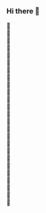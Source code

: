 ### Hi there 👋

<!--
**yan-wl/yan-wl** is a ✨ _special_ ✨ repository because its `README.md` (this file) appears on your GitHub profile.

Here are some ideas to get you started:

- 🔭 I’m currently working on ...
- 🌱 I’m currently learning ...
- 👯 I’m looking to collaborate on ...
- 🤔 I’m looking for help with ...
- 💬 Ask me about ...
- 📫 How to reach me: ...
- 😄 Pronouns: ...
- ⚡ Fun fact: ...
-->

🌵
<br/>🌵
<br/>🌵
<br/>🌵
<br/>🌵
<br/>🌵
<br/>🌵
<br/>🌵
<br/>🌵
<br/>🌵
<br/>🌵
<br/>🌵
<br/>🌵
<br/>🌵
<br/>🌵
<br/>🌵
<br/>🌵
<br/>🌵
<br/>🌵
<br/>🌵
<br/>🌵
<br/>🌵
<br/>🌵
<br/>🌵
<br/>🌵
